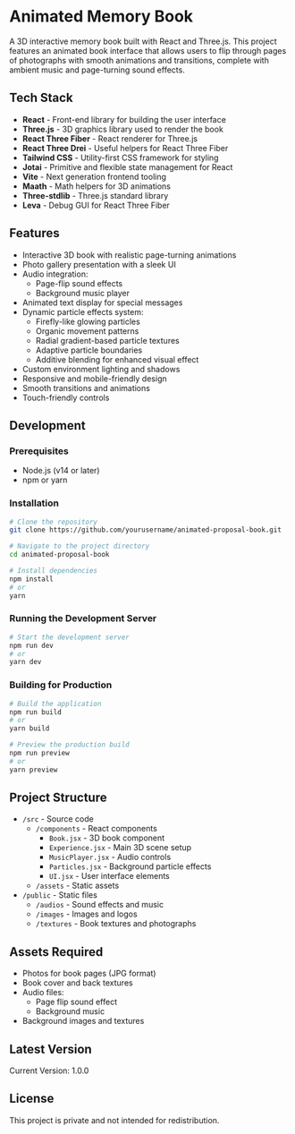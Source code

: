 # Animated Memory Book

A 3D interactive memory book built with React and Three.js. This project features an animated book interface that allows users to flip through pages of photographs with smooth animations and transitions, complete with ambient music and page-turning sound effects.

## Tech Stack

- **React** - Front-end library for building the user interface
- **Three.js** - 3D graphics library used to render the book
- **React Three Fiber** - React renderer for Three.js
- **React Three Drei** - Useful helpers for React Three Fiber
- **Tailwind CSS** - Utility-first CSS framework for styling
- **Jotai** - Primitive and flexible state management for React
- **Vite** - Next generation frontend tooling
- **Maath** - Math helpers for 3D animations
- **Three-stdlib** - Three.js standard library
- **Leva** - Debug GUI for React Three Fiber

## Features

- Interactive 3D book with realistic page-turning animations 
- Photo gallery presentation with a sleek UI
- Audio integration:
  - Page-flip sound effects
  - Background music player
- Animated text display for special messages
- Dynamic particle effects system:
  - Firefly-like glowing particles
  - Organic movement patterns
  - Radial gradient-based particle textures
  - Adaptive particle boundaries
  - Additive blending for enhanced visual effect
- Custom environment lighting and shadows
- Responsive and mobile-friendly design
- Smooth transitions and animations
- Touch-friendly controls

## Development

### Prerequisites

- Node.js (v14 or later)
- npm or yarn

### Installation

```bash
# Clone the repository
git clone https://github.com/yourusername/animated-proposal-book.git

# Navigate to the project directory
cd animated-proposal-book

# Install dependencies
npm install
# or
yarn
```

### Running the Development Server

```bash
# Start the development server
npm run dev
# or
yarn dev
```

### Building for Production

```bash
# Build the application
npm run build
# or
yarn build

# Preview the production build
npm run preview
# or
yarn preview
```

## Project Structure

- `/src` - Source code
  - `/components` - React components
    - `Book.jsx` - 3D book component
    - `Experience.jsx` - Main 3D scene setup
    - `MusicPlayer.jsx` - Audio controls
    - `Particles.jsx` - Background particle effects
    - `UI.jsx` - User interface elements
  - `/assets` - Static assets
- `/public` - Static files
  - `/audios` - Sound effects and music
  - `/images` - Images and logos
  - `/textures` - Book textures and photographs

## Assets Required

- Photos for book pages (JPG format)
- Book cover and back textures
- Audio files:
  - Page flip sound effect
  - Background music
- Background images and textures

## Latest Version

Current Version: 1.0.0

## License

This project is private and not intended for redistribution.
